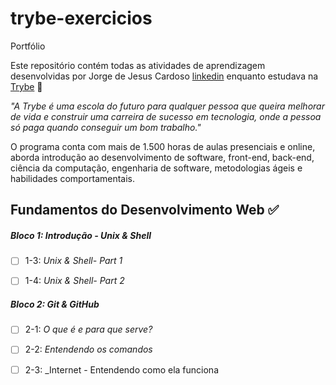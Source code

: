 # trybe-exercicios
Portfólio

Este repositório contém todas as atividades de aprendizagem desenvolvidas por Jorge de Jesus Cardoso [linkedin](https://www.linkedin.com/in/jorgejesuscardoso) enquanto estudava na [Trybe](https://www.betrybe.com/) 🚀


_"A Trybe é uma escola do futuro para qualquer pessoa que queira melhorar de vida e construir uma carreira de sucesso em tecnologia, onde a pessoa só paga quando conseguir um bom trabalho."_


O programa conta com mais de 1.500 horas de aulas presenciais e online, aborda introdução ao desenvolvimento de software, front-end, back-end, ciência da computação, engenharia de software, metodologias ágeis e habilidades comportamentais.

## Fundamentos do Desenvolvimento Web ✅

##### Bloco 1: Introdução - Unix & Shell


- [ ] 1-3: _Unix & Shell- Part 1_

- [ ] 1-4: _Unix & Shell- Part 2_


##### Bloco 2: Git & GitHub


- [ ] 2-1: _O que é e para que serve?_

- [ ] 2-2: _Entendendo os comandos_

- [ ] 2-3: _Internet - Entendendo como ela funciona
